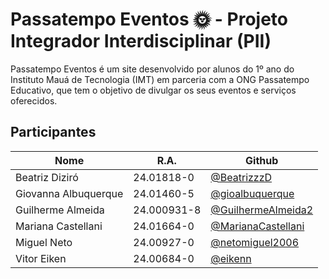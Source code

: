 # Passatempo Eventos 🌞 - Projeto Integrador Interdisciplinar (PII)
Passatempo Eventos é um site desenvolvido por alunos do 1º ano do Instituto Mauá de Tecnologia (IMT) em parceria com a ONG Passatempo Educativo, que tem o objetivo de divulgar os  seus eventos e serviços oferecidos.

## Participantes
| Nome                | R.A.       | Github              |
| ------------------- | ---------- | ------------------- |
| Beatriz Diziró | 24.01818-0 | [@BeatrizzzD](https://github.com/BeatrizzzD) |
| Giovanna Albuquerque | 24.01460-5 | [@gioalbuquerque](https://github.com/gioalbuquerque) |
| Guilherme Almeida | 24.000931-8 | [@GuilhermeAlmeida2](https://github.com/GuilhermeAlmeida2) |
| Mariana Castellani | 24.01664-0 | [@MarianaCastellani](https://github.com/MarianaCastellani) |
| Miguel Neto | 24.00927-0 | [@netomiguel2006](https://github.com/netomiguel2006) |
| Vitor Eiken | 24.00684-0 | [@eikenn](https://github.com/eikenn) |